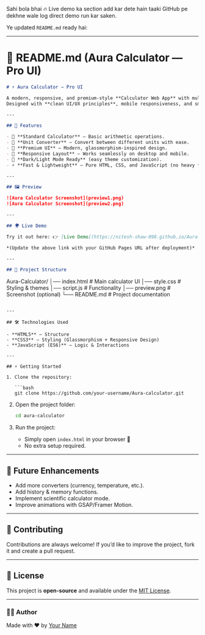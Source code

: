 Sahi bola bhai 🔥
Live demo ka section add kar dete hain taaki GitHub pe dekhne wale log direct demo run kar saken.

Ye updated `README.md` ready hai:

---

# 📘 README.md (Aura Calculator — Pro UI)

```markdown
# ⚡ Aura Calculator — Pro UI

A modern, responsive, and premium-style **Calculator Web App** with multiple modes (Standard & Converter).  
Designed with **clean UI/UX principles**, mobile responsiveness, and smooth interactions.

---

## 🚀 Features

- 🔢 **Standard Calculator** — Basic arithmetic operations.  
- 🔄 **Unit Converter** — Convert between different units with ease.  
- 🎨 **Premium UI** — Modern, glassmorphism-inspired design.  
- 📱 **Responsive Layout** — Works seamlessly on desktop and mobile.  
- 🌙 **Dark/Light Mode Ready** (easy theme customization).  
- ⚡ **Fast & Lightweight** — Pure HTML, CSS, and JavaScript (no heavy frameworks).  

---

## 🖼️ Preview

![Aura Calculator Screenshot](preview1.png)  
![Aura Calculator Screenshot](preview2.png) 

---

## 🌍 Live Demo

Try it out here: 👉 [Live Demo](https://nitesh-shaw-098.github.io/Aura-calculator/)  

*(Update the above link with your GitHub Pages URL after deployment)*  

---

## 📂 Project Structure

```

Aura-Calculator/
│── index.html      # Main calculator UI
│── style.css       # Styling & themes
│── script.js       # Functionality
│── preview\.png     # Screenshot (optional)
└── README.md       # Project documentation

````

---

## 🛠️ Technologies Used

- **HTML5** — Structure  
- **CSS3** — Styling (Glassmorphism + Responsive Design)  
- **JavaScript (ES6)** — Logic & Interactions  

---

## ⚡ Getting Started

1. Clone the repository:

   ```bash
   git clone https://github.com/your-username/Aura-calculator.git
````

2. Open the project folder:

   ```bash
   cd aura-calculator
   ```

3. Run the project:

   * Simply open `index.html` in your browser 🚀
   * No extra setup required.

---

## 🌟 Future Enhancements

* Add more converters (currency, temperature, etc.).
* Add history & memory functions.
* Implement scientific calculator mode.
* Improve animations with GSAP/Framer Motion.

---

## 🤝 Contributing

Contributions are always welcome!
If you’d like to improve the project, fork it and create a pull request.

---

## 📜 License

This project is **open-source** and available under the [MIT License](LICENSE).

---

### 👨‍💻 Author

Made with ❤️ by [Your Name](https://github.com/nitesh-shaw-098)

```

